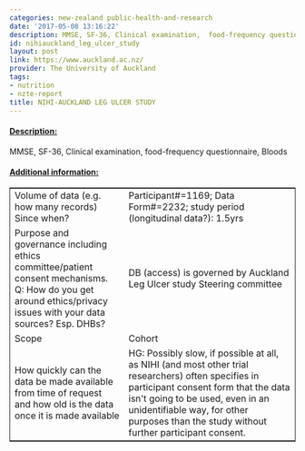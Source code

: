 ```yaml
---
categories: new-zealand public-health-and-research
date: '2017-05-08 13:16:22'
description: MMSE, SF-36, Clinical examination,  food-frequency questionnaire, Bloods
id: nihiauckland_leg_ulcer_study
layout: post
link: https://www.auckland.ac.nz/
provider: The University of Auckland
tags:
- nutrition
- nzte-report
title: NIHI-AUCKLAND LEG ULCER STUDY
---
```



 <h4> <u>Description:</u> </h4>
MMSE, SF-36, Clinical examination,  food-frequency questionnaire, Bloods
 <h4> <u>Additional information:</u> </h4>
 <table style="border: 1px solid">
 <tr> <td width="40%">Volume of data (e.g. how many records)
Since when?</td> <td>Participant#=1169; Data Form#=2232; study period (longitudinal data?): 1.5yrs</td> </tr>
 <tr> <td width="40%">Purpose and governance including ethics committee/patient consent mechanisms. Q: How do you get around ethics/privacy issues with your data sources? Esp. DHBs?</td> <td>DB (access) is governed by Auckland Leg Ulcer study Steering committee</td> </tr>
 <tr> <td width="40%">Scope</td> <td>Cohort</td> </tr>
 <tr> <td width="40%">How quickly can the data be made available from time of request and how old is the data once it is made available</td> <td>HG: Possibly slow, if possible at all, as NIHI (and most other trial researchers) often specifies in participant consent form that the data isn't going to be used, even in an unidentifiable way, for other purposes than the study without further participant consent.</td> </tr>
 </table>